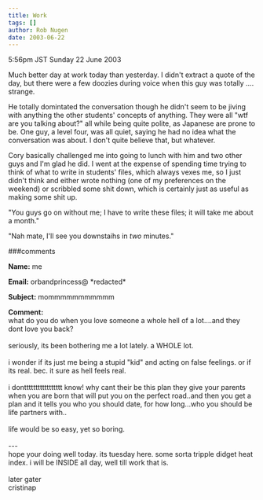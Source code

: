 ```yaml
---
title: Work
tags: []
author: Rob Nugen
date: 2003-06-22
---
```


<p class=date>5:56pm JST Sunday 22 June 2003</p>

<p>Much better day at work today than yesterday.  I didn't extract a
quote of the day, but there were a few doozies during voice when this
guy was totally ....  strange.</p>

<p>He totally domintated the conversation though he didn't seem to be
jiving with anything the other students' concepts of anything.  They
were all "wtf are you talking about?" all while being quite polite, as
Japanese are prone to be.  One guy, a level four, was all quiet,
saying he had no idea what the conversation was about.  I don't quite
believe that, but whatever.</p>

<p>Cory basically challenged me into going to lunch with him and two
other guys and I'm glad he did.  I went at the expense of spending
time trying to think of what to write in students' files, which always
vexes me, so I just didn't think and either wrote nothing (one of my
preferences on the weekend) or scribbled some shit down, which is
certainly just as useful as making some shit up.</p>

<p>"You guys go on without me; I have to write these files; it will
take me about a month."</p>

<p>"Nah mate, I'll see you downstaihs in <em>two</em> minutes."</p>

###comments

<p><b>Name:</b> me

<p><b>Email:</b> orbandprincess@ *redacted*

<p><b>Subject:</b> mommmmmmmmmmm

<p><b>Comment:</b>
<br>what do you do when you love someone a whole hell of a lot....and they dont love you back?<br>
<br>
seriously, its been bothering me a lot lately.   a WHOLE lot.<br>
<br>
i wonder if its just me being a stupid "kid" and acting on false feelings. or if its real.  bec. it sure as hell feels real.<br>
<br>
i donttttttttttttttttt know!  why cant their be this plan they give your parents when you are born that will put you on the perfect road..and then you get a plan and it tells you who you should date, for how long...who you should be life partners with..<br>
<br>
life would be so easy, yet so boring.<br>
<br>
---<br>
hope your doing well today.  its tuesday here. some sorta tripple didget heat index.  i will be INSIDE all day, well till work that is.<br>
<br>
later gater<br>
cristinap

